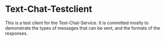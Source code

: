 # Text-Chat-Testclient

This is a test client for the Text-Chat-Service.
It is committed mostly to demonstrate the types of messages that can be sent, and the formats of the responses.
